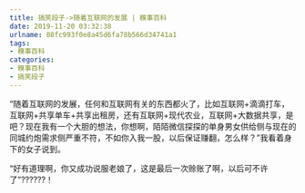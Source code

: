 ```yaml
---
title: 搞笑段子->随着互联网的发展 | 糗事百科
date: 2019-11-20 03:32:38
urlname: 08fc993f0e8a45d6fa78b566d34741a1
tags: 
- 糗事百科
categories:
- 糗事百科
- 搞笑段子
---
```

“随着互联网的发展，任何和互联网有关的东西都火了，比如互联网+滴滴打车，互联网+共享单车+共享出租房，还有互联网+现代农业，互联网+大数据共享，是吧？现在我有一个大胆的想法，你想啊，陌陌微信探探的单身男女供给侧与现在的同城约炮需求侧严重不符，不如你入我一股，以后保证赚翻，怎么样？”我看着身下的女子说到。

“好有道理啊，你又成功说服老娘了，这是最后一次赊账了啊，以后可不许了”??????！


